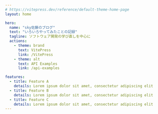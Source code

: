 ```yaml
---
# https://vitepress.dev/reference/default-theme-home-page
layout: home

hero:
  name: "sky佐藤のブログ"
  text: "いろいろやってみたことの記録"
  tagline: ソフトウェア開発の学び直しを中心に
  actions:
    - theme: brand
      text: VitePress
      link: /VitePress
    - theme: alt
      text: API Examples
      link: /api-examples

features:
  - title: Feature A
    details: Lorem ipsum dolor sit amet, consectetur adipiscing elit
  - title: Feature B
    details: Lorem ipsum dolor sit amet, consectetur adipiscing elit
  - title: Feature C
    details: Lorem ipsum dolor sit amet, consectetur adipiscing elit
---
```


